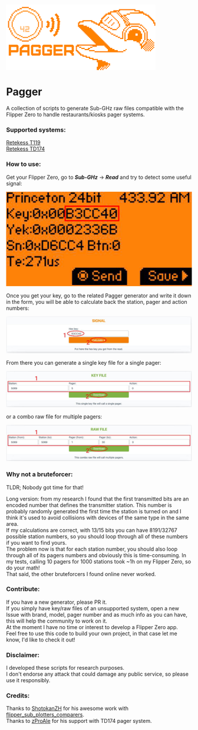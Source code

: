 ![logo](logo.png)

# Pagger
A collection of scripts to generate Sub-GHz raw files compatible with the Flipper Zero to handle restaurants/kiosks pager systems.

### Supported systems:
[Retekess T119](https://meoker.github.io/pagger/retekess-t119/retekess-t119.html)\
[Retekess TD174](https://meoker.github.io/pagger/retekess-td174/retekess-td174.html)

### How to use:
Get your Flipper Zero, go to **_Sub-GHz_** -> **_Read_** and try to detect some useful signal:

![read](read.jpg)

Once you get your key, go to the related Pagger generator and write it down in the form, you will be able to calculate back the station, pager and action numbers:

![calculate](calculate.jpg)

From there you can generate a single key file for a single pager:

![key-file](key-file.jpg)

or a combo raw file for multiple pagers: 

![raw-file](raw-file.jpg)

### Why not a bruteforcer:
TLDR; Nobody got time for that!

Long version: from my research I found that the first transmitted bits are an encoded number that defines the transmitter station.
This number is probably randomly generated the first time the station is turned on and I think it's used to avoid collisions with devices of the same type in the same area.\
If my calculations are correct, with 13/15 bits you can have 8191/32767 possible station numbers, so you should loop through all of these numbers if you want to find yours.\
The problem now is that for each station number, you should also loop through all of its pagers numbers and obviously this is time-consuming.
In my tests, calling 10 pagers for 1000 stations took ~1h on my Flipper Zero, so do your math!\
That said, the other bruteforcers I found online never worked.

### Contribute:
If you have a new generator, please PR it.\
If you simply have key/raw files of an unsupported system, open a new Issue with brand, model, pager number and as much info as you can have, this will help the community to work on it.\
At the moment I have no time or interest to develop a Flipper Zero app.\
Feel free to use this code to build your own project, in that case let me know, I'd like to check it out!

### Disclaimer:
I developed these scripts for research purposes.\
I don't endorse any attack that could damage any public service, so please use it responsibly.

### Credits:
Thanks to [ShotokanZH](https://github.com/ShotokanZH) for his awesome work with [flipper_sub_plotters_comparers](https://github.com/ShotokanZH/flipper_sub_plotters_comparers).\
Thanks to [zProAle](https://github.com/zproale) for his support with TD174 pager system.